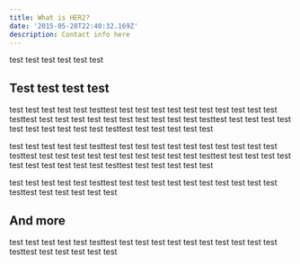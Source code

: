 ```yaml
---
title: What is HER2?
date: '2015-05-28T22:40:32.169Z'
description: Contact info here
---
```


test test test test test test

## Test test test test

test test test test test testtest test test test test test test test test test test testtest test test test test test test test test test test testtest test test test test test test test test test test testtest test test test test test

test test test test test testtest test test test test test test test test test test testtest test test test test test test test test test test testtest test test test test test test test test test test testtest test test test test test

test test test test test testtest test test test test test test test test test test testtest test test test test test

## And more

test test test test test testtest test test test test test test test test test test testtest test test test test test

